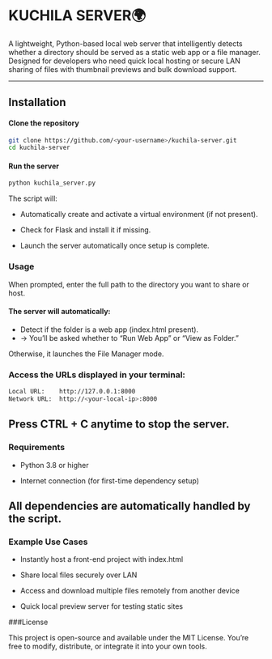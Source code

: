 # KUCHILA SERVER🌍

A lightweight, Python-based local web server that intelligently detects whether a directory should be served as a static web app or a file manager.
Designed for developers who need quick local hosting or secure LAN sharing of files with thumbnail previews and bulk download support.

---
## Installation

#### Clone the repository
```sh
git clone https://github.com/<your-username>/kuchila-server.git
cd kuchila-server
```

#### Run the server
```sh
python kuchila_server.py
```

The script will:

- Automatically create and activate a virtual environment (if not present).

- Check for Flask and install it if missing.

- Launch the server automatically once setup is complete.

### Usage

When prompted, enter the full path to the directory you want to share or host.

#### The server will automatically:

- Detect if the folder is a web app (index.html present).
- → You’ll be asked whether to “Run Web App” or “View as Folder.”

Otherwise, it launches the File Manager mode.

### Access the URLs displayed in your terminal:
```sh
Local URL:    http://127.0.0.1:8000
Network URL:  http://<your-local-ip>:8000
```

Press CTRL + C anytime to stop the server.
---
### Requirements

- Python 3.8 or higher

- Internet connection (for first-time dependency setup)

All dependencies are automatically handled by the script.
---

### Example Use Cases

- Instantly host a front-end project with index.html

- Share local files securely over LAN

- Access and download multiple files remotely from another device

- Quick local preview server for testing static sites

###License

This project is open-source and available under the MIT License.
You’re free to modify, distribute, or integrate it into your own tools.
